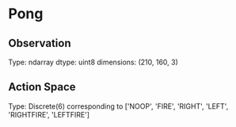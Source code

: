 # Pong

## Observation
Type: ndarray
dtype: uint8
dimensions: (210, 160, 3)

## Action Space
Type: Discrete(6) corresponding to ['NOOP', 'FIRE', 'RIGHT', 'LEFT', 'RIGHTFIRE', 'LEFTFIRE']

